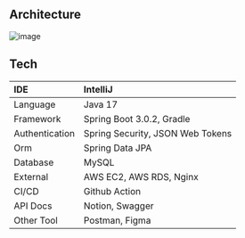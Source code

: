 ## Architecture
![image](https://github.com/For-Lionz-12/ForLionz12_BE/assets/121356687/08ace198-d334-4f33-8328-71b97e37c649)

## Tech

| IDE | IntelliJ |
|:---|:---|
| Language | Java 17 |
| Framework | Spring Boot 3.0.2, Gradle |
| Authentication | Spring Security, JSON Web Tokens |
| Orm | Spring Data JPA |
| Database | MySQL |
| External | AWS EC2, AWS RDS, Nginx |
| CI/CD | Github Action |
| API Docs | Notion, Swagger |
| Other Tool | Postman, Figma |
